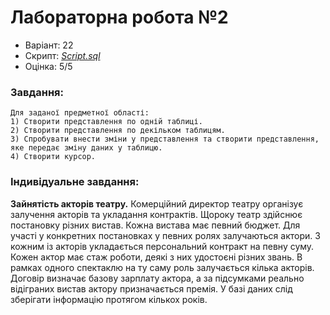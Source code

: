 # Лабораторна робота №2

- Варіант: 22
- Скрипт: [*Script.sql*](./src/Script.sql)
- Оцінка: 5/5

### Завдання:
    Для заданої предметної області:
    1) Створити представлення по одній таблиці.
    2) Створити представлення по декільком таблицям.
    3) Спробувати внести зміни у представлення та створити представлення, яке передає зміну даних у таблицю.
    4) Створити курсор.

### Індивідуальне завдання:
**Зайнятість акторів театру.** Комерційний директор театру організує залучення акторів та укладання контрактів. Щороку театр здійснює постановку різних вистав. Кожна вистава має певний бюджет. Для участі у конкретних постановках у певних ролях залучаються актори. З кожним із акторів укладається персональний контракт на певну суму. Кожен актор має стаж роботи, деякі з них удостоєні різних звань. В рамках одного спектаклю на ту саму роль залучається кілька акторів. Договір визначає базову зарплату актора, а за підсумками реально відіграних вистав актору призначається премія. У базі даних слід зберігати інформацію протягом кількох років.